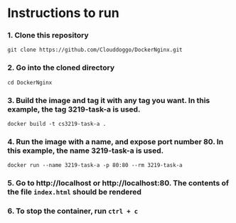 # Instructions to run

### 1. Clone this repository
 `git clone https://github.com/Clouddoggo/DockerNginx.git`
 
### 2. Go into the cloned directory
`cd DockerNginx`
 
### 3. Build the image and tag it with any tag you want. In this example, the tag 3219-task-a is used.
 `docker build -t cs3219-task-a .`
 
### 4. Run the image with a name, and expose port number 80. In this example, the name 3219-task-a is used.
 `docker run --name 3219-task-a -p 80:80 --rm 3219-task-a`
 
### 5. Go to http://localhost or http://localhost:80. The contents of the file `index.html` should be rendered

### 6. To stop the container, run `ctrl + c`
